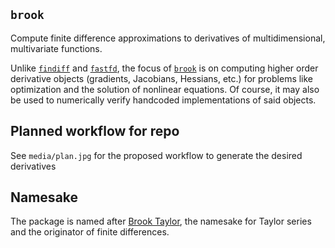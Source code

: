 
## `brook`

Compute finite difference approximations to derivatives of multidimensional, multivariate functions.

Unlike [`findiff`](https://github.com/maroba/findiff) and [`fastfd`](https://github.com/stefanmeili/FastFD), the focus of [`brook`](https://github.com/ghbrown/brook) is on computing higher order derivative objects (gradients, Jacobians, Hessians, etc.) for problems like optimization and the solution of nonlinear equations.
Of course, it may also be used to numerically verify handcoded implementations of said objects.


## Planned workflow for repo

See `media/plan.jpg` for the proposed workflow to generate the desired derivatives


## Namesake

The package is named after [Brook Taylor](https://en.wikipedia.org/wiki/Brook_Taylor), the namesake for Taylor series and the originator of finite differences.

